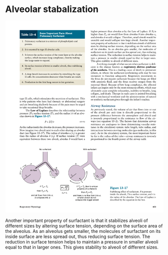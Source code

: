 # Alveolar stabalization

![Screenshot 2022-01-08 at 10.01.13 PM.png](Alveolar%20stabalization%20b012c10cd37c4b7bbae06cf7a86b81ea/Screenshot_2022-01-08_at_10.01.13_PM.png)

Another important property of surfactant is that it stabilizes alveoli of different sizes by altering surface tension, depending on the surface area of the alveolus. As an alveolus gets smaller, the molecules of surfactant on its inside surface are less spread out, thus reducing surface tension. The reduction in surface tension helps to maintain a pressure in smaller alveoli equal to that in larger ones. This gives stability to alveoli of different sizes.